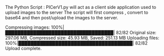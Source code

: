 The Python Script : PICerV1.py will act as a client side application used to upload images to the server 
The script will first compress , convert to base64 and then post/upload the images to the server.

Compressing images: 100%|███████████████████████████████████| 82/82 
Original size: 297.06 MB, Compressed size: 45.93 MB, Saved: 251.13 MB
Uploading files: 100%|█████████████████████████████████████| 82/82
Upload complete.
